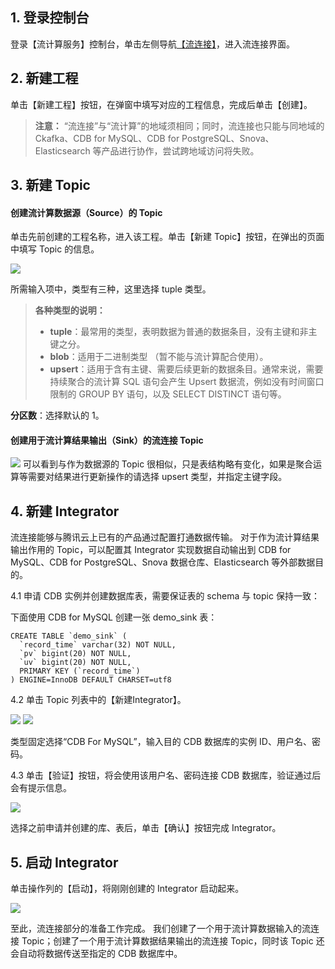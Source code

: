 ## 1. 登录控制台

登录【流计算服务】控制台，单击左侧导航[【流连接】](https://console.cloud.tencent.com/connector)，进入流连接界面。

## 2. 新建工程

单击【新建工程】按钮，在弹窗中填写对应的工程信息，完成后单击【创建】。

>**注意：**
>“流连接”与“流计算”的地域须相同；同时，流连接也只能与同地域的 Ckafka、CDB for MySQL、CDB for PostgreSQL、Snova、Elasticsearch 等产品进行协作，尝试跨地域访问将失败。

## 3. 新建 Topic

#### 创建流计算数据源（Source）的 Topic

单击先前创建的工程名称，进入该工程。单击【新建 Topic】按钮，在弹出的页面中填写 Topic 的信息。

![](https://main.qcloudimg.com/raw/cbc13a171c2c9dcbc32d583e9438c049.png)

所需输入项中，类型有三种，这里选择 tuple 类型。

>**各种类型的说明：**
>- **tuple**：最常用的类型，表明数据为普通的数据条目，没有主键和非主键之分。
>- **blob**：适用于二进制类型 （暂不能与流计算配合使用）。
>- **upsert**：适用于含有主键、需要后续更新的数据条目。通常来说，需要持续聚合的流计算 SQL 语句会产生 Upsert 数据流，例如没有时间窗口限制的 GROUP BY 语句，以及 SELECT DISTINCT 语句等。

**分区数**：选择默认的 1。

#### 创建用于流计算结果输出（Sink）的流连接 Topic
![](https://main.qcloudimg.com/raw/96ca22d60850f82bcd3db1d680de3b81.png)
可以看到与作为数据源的 Topic 很相似，只是表结构略有变化，如果是聚合运算等需要对结果进行更新操作的请选择 upsert 类型，并指定主键字段。

## 4. 新建 Integrator
流连接能够与腾讯云上已有的产品通过配置打通数据传输。 对于作为流计算结果输出作用的 Topic，可以配置其 Integrator 实现数据自动输出到 CDB for MySQL、CDB for PostgreSQL、Snova 数据仓库、Elasticsearch 等外部数据目的。

4.1 申请 CDB 实例并创建数据库表，需要保证表的 schema 与 topic 保持一致：

下面使用 CDB for MySQL 创建一张 demo_sink 表：

```
CREATE TABLE `demo_sink` (
  `record_time` varchar(32) NOT NULL,
  `pv` bigint(20) NOT NULL,
  `uv` bigint(20) NOT NULL,
  PRIMARY KEY (`record_time`)
) ENGINE=InnoDB DEFAULT CHARSET=utf8
```

4.2 单击 Topic 列表中的【新建Integrator】。

![](https://main.qcloudimg.com/raw/8c3f2799fa0449bbc4808f27b09b7bac.png)
![](https://main.qcloudimg.com/raw/a11fb0750994592cd91fac08a3335b69.png)

类型固定选择“CDB For MySQL”，输入目的 CDB 数据库的实例 ID、用户名、密码。

4.3 单击【验证】按钮，将会使用该用户名、密码连接 CDB 数据库，验证通过后会有提示信息。

![](https://main.qcloudimg.com/raw/cf38ef207f23af2fea4db81d13f389fc.png)

选择之前申请并创建的库、表后，单击【确认】按钮完成 Integrator。

## 5. 启动 Integrator

单击操作列的【启动】，将刚刚创建的 Integrator 启动起来。

![](https://main.qcloudimg.com/raw/348972c86f12bce80d5b08fc6892d024.png)

至此，流连接部分的准备工作完成。 我们创建了一个用于流计算数据输入的流连接 Topic；创建了一个用于流计算数据结果输出的流连接 Topic，同时该 Topic 还会自动将数据传送至指定的 CDB 数据库中。








